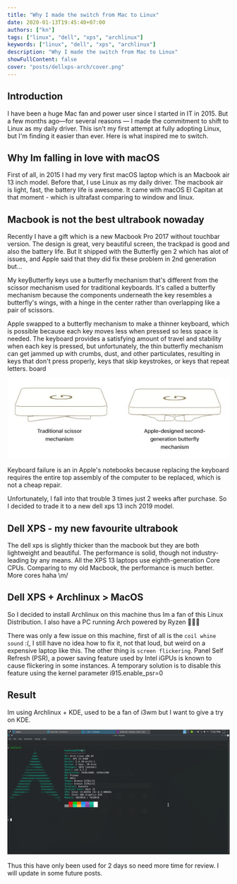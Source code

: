 ```yaml
---
title: "Why I made the switch from Mac to Linux"
date: 2020-01-13T19:45:40+07:00
authors: ["kn"]
tags: ["linux", "dell", "xps", "archlinux"]
keywords: ["linux", "dell", "xps", "archlinux"]
description: "Why I made the switch from Mac to Linux"
showFullContent: false
cover: "posts/dellxps-arch/cover.png"
---
```


## Introduction

I have been a huge Mac fan and power user since I started in IT in 2015.
But a few months ago—for several reasons — I made the commitment to shift to Linux as my daily driver.
This isn't my first attempt at fully adopting Linux, but I'm finding it easier than ever.
Here is what inspired me to switch.

## Why Im falling in love with macOS

First of all, in 2015 I had my very first macOS laptop which is an Macbook air 13 inch model.
Before that, I use Linux as my daily driver.
The macbook air is light, fast, the battery life is awesome.
It came with macOS El Capitan at that moment - which is ultrafast comparing to window and linux.

## Macbook is not the best ultrabook nowaday

Recently I have a gift which is a new Macbook Pro 2017 without touchbar version.
The design is great, very beautiful screen, the trackpad is good and also the battery life.
But It shipped with the Butterfly gen 2 which has alot of issues, and Apple said that they did fix these problem in 2nd generation but...

My keyButterfly keys use a butterfly mechanism that's different from the scissor mechanism used for traditional keyboards.
It's called a butterfly mechanism because the components underneath the key resembles a butterfly's wings, with a hinge in the center rather than overlapping like a pair of scissors.

Apple swapped to a butterfly mechanism to make a thinner keyboard, which is possible because each key moves less when pressed so less space is needed.
The keyboard provides a satisfying amount of travel and stability when each key is pressed, but unfortunately, the thin butterfly mechanism can get jammed up with crumbs, dust, and other particulates, resulting in keys that don't press properly, keys that skip keystrokes, or keys that repeat letters.
board

![Traditional vs Butterfly keyboard](scissor-vs-butterfly.jpg)

Keyboard failure is an in Apple's notebooks because replacing the keyboard requires the entire top assembly of the computer to be replaced, which is not a cheap repair.

Unfortunately, I fall into that trouble 3 times just 2 weeks after purchase.
So I decided to trade it to a new dell xps 13 inch 2019 model.

## Dell XPS - my new favourite ultrabook

The dell xps is slightly thicker than the macbook but they are both lightweight and beautiful.
The performance is solid, though not industry-leading by any means.
All the XPS 13 laptops use eighth-generation Core CPUs.
Comparing to my old Macbook, the performance is much better. More cores haha \m/

## Dell XPS + Archlinux > MacOS

So I decided to install Archlinux on this machine thus Im a fan of this Linux Distribution.
I also have a PC running Arch powered by Ryzen 🎉🎉🎉

There was only a few issue on this machine, first of all is the `coil whine sound` :(, I still have no idea how to fix it, not that loud, but weird on a expensive laptop like this.
The other thing is `screen flickering`.
Panel Self Refresh (PSR), a power saving feature used by Intel iGPUs is known to cause flickering in some instances.
A temporary solution is to disable this feature using the kernel parameter i915.enable_psr=0

## Result

Im using Archlinux + KDE, used to be a fan of i3wm but I want to give a try on KDE.

![Dell XPS Archlinux + KDE](cover.png)

Thus this have only been used for 2 days so need more time for review. I will update in some future posts.
